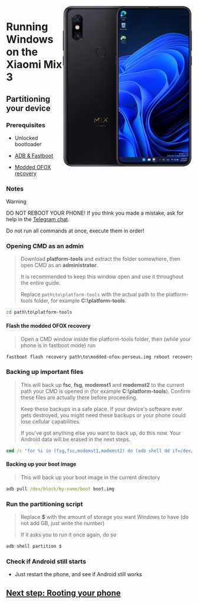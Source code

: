 <img align="right" src="https://github.com/n00b69/woa-perseus/blob/main/perseus.png" width="350" alt="Windows 11 running on perseus">

# Running Windows on the Xiaomi Mix 3

## Partitioning your device

### Prerequisites
- Unlocked bootloader

- [ADB & Fastboot](https://developer.android.com/studio/releases/platform-tools)

- [Modded OFOX recovery](https://github.com/n00b69/woa-perseus/releases/download/Files/modded-ofox-perseus.img)

### Notes
> [!WARNING]
> 
> DO NOT REBOOT YOUR PHONE! If you think you made a mistake, ask for help in the [Telegram chat](https://t.me/woaperseus).
> 
> Do not run all commands at once, execute them in order!

### Opening CMD as an admin
> Download **platform-tools** and extract the folder somewhere, then open CMD as an **administrator**.
>
> It is recommended to keep this window open and use it throughout the entire guide.
> 
> Replace `path\to\platform-tools` with the actual path to the platform-tools folder, for example **C:\platform-tools**.
```cmd
cd path\to\platform-tools
```

#### Flash the modded OFOX recovery
> Open a CMD window inside the platform-tools folder, then (while your phone is in fastboot mode) run
```cmd
fastboot flash recovery path\to\modded-ofox-perseus.img reboot recovery
```

### Backing up important files
> This will back up **fsc**, **fsg**, **modemst1** and **modemst2** to the current path your CMD is opened in (for example **C:\platform-tools**). Confirm these files are actually there before proceeding.
> 
> Keep these backups in a safe place. If your device's software ever gets destroyed, you might need these backups or your phone could lose cellular capabilities.
>
> If you've got anything else you want to back up, do this now. Your Android data will be erased in the next steps.
```cmd
cmd /c "for %i in (fsg,fsc,modemst1,modemst2) do (adb shell dd if=/dev/block/by-name/%i of=/tmp/%i.bin & adb pull /tmp/%i.bin)"
```

#### Backing up your boot image
> This will back up your boot image in the current directory
```cmd
adb pull /dev/block/by-name/boot boot.img
```

### Run the partitioning script
> Replace **$** with the amount of storage you want Windows to have (do not add GB, just write the number)
> 
> If it asks you to run it once again, do so
```cmd
adb shell partition $
```

### Check if Android still starts
- Just restart the phone, and see if Android still works

## [Next step: Rooting your phone](/guide/2-root.md)





















